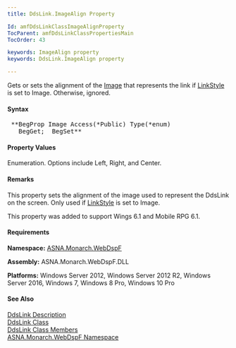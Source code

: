 ```yaml
---
title: DdsLink.ImageAlign Property

Id: amfDdsLinkClassImageAlignProperty
TocParent: amfDdsLinkClassPropertiesMain
TocOrder: 43

keywords: ImageAlign property
keywords: DdsLink.ImageAlign property

---
```


Gets or sets the alignment of the [Image](amfDdsLinkClassImageProperty.html) that represents the link if [LinkStyle](amfDdsLinkClassLinkStyleProperty.html) is set to Image. Otherwise, ignored.

#### Syntax
<pre class="prettyprint"> **BegProp Image Access(*Public) Type(*enum)
   BegGet;  BegSet** </pre>

#### Property Values
Enumeration. Options include Left, Right, and Center.

#### Remarks
This property sets the alignment of the image used to represent the DdsLink on the screen. Only used if [LinkStyle](amfDdsLinkClassLinkStyleProperty.html) is set to Image.

This property was added to support Wings 6.1 and Mobile RPG 6.1.

#### Requirements
**Namespace:** [ASNA.Monarch.WebDspF](amfWebDspFNamespace.html)

**Assembly:** ASNA.Monarch.WebDspF.DLL

**Platforms:** Windows Server 2012, Windows Server 2012 R2, Windows Server 2016, Windows 7, Windows 8 Pro, Windows 10 Pro

#### See Also
[DdsLink Description](amfUnderstandingLinks.html)<br /> [ DdsLink Class](amfDdsLinkClass.html) <br /> [ DdsLink Class Members](amfDdsLinkClassMembers.html) <br /> [ ASNA.Monarch.WebDspF Namespace](amfWebDspFNamespace.html) 
